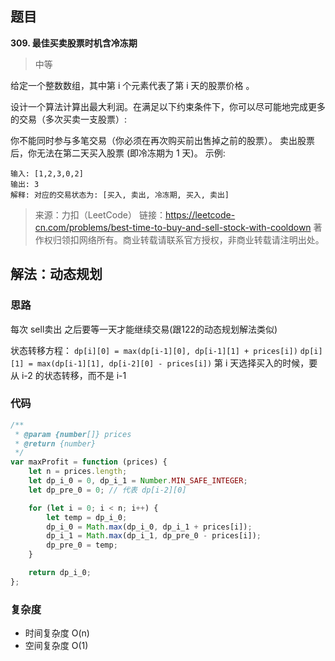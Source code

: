 ## 题目
**309. 最佳买卖股票时机含冷冻期**
>中等

给定一个整数数组，其中第 i 个元素代表了第 i 天的股票价格 。​

设计一个算法计算出最大利润。在满足以下约束条件下，你可以尽可能地完成更多的交易（多次买卖一支股票）:

你不能同时参与多笔交易（你必须在再次购买前出售掉之前的股票）。
卖出股票后，你无法在第二天买入股票 (即冷冻期为 1 天)。
示例:
```
输入: [1,2,3,0,2]
输出: 3 
解释: 对应的交易状态为: [买入, 卖出, 冷冻期, 买入, 卖出]

```
>来源：力扣（LeetCode）
链接：https://leetcode-cn.com/problems/best-time-to-buy-and-sell-stock-with-cooldown
著作权归领扣网络所有。商业转载请联系官方授权，非商业转载请注明出处。

## 解法：动态规划
### 思路
每次 sell卖出 之后要等一天才能继续交易(跟122的动态规划解法类似)

状态转移方程：
`dp[i][0] = max(dp[i-1][0], dp[i-1][1] + prices[i])`
`dp[i][1] = max(dp[i-1][1], dp[i-2][0] - prices[i])`
第 i 天选择买入的时候，要从 i-2 的状态转移，而不是 i-1

### 代码
```javascript
/**
 * @param {number[]} prices
 * @return {number}
 */
var maxProfit = function (prices) {
    let n = prices.length;
    let dp_i_0 = 0, dp_i_1 = Number.MIN_SAFE_INTEGER;
    let dp_pre_0 = 0; // 代表 dp[i-2][0]

    for (let i = 0; i < n; i++) {
        let temp = dp_i_0;
        dp_i_0 = Math.max(dp_i_0, dp_i_1 + prices[i]);
        dp_i_1 = Math.max(dp_i_1, dp_pre_0 - prices[i]);
        dp_pre_0 = temp;
    }

    return dp_i_0;
};
```
### 复杂度
* 时间复杂度 O(n)
* 空间复杂度 O(1)
